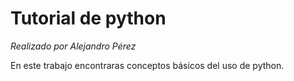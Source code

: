# Tutorial de python

*Realizado por Alejandro Pérez* 

En este trabajo encontraras conceptos básicos del uso de python.
